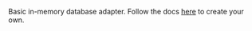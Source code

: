 Basic in-memory database adapter. Follow the docs [here](http://localhost:8081/docs/database-adapters) to create your own.
